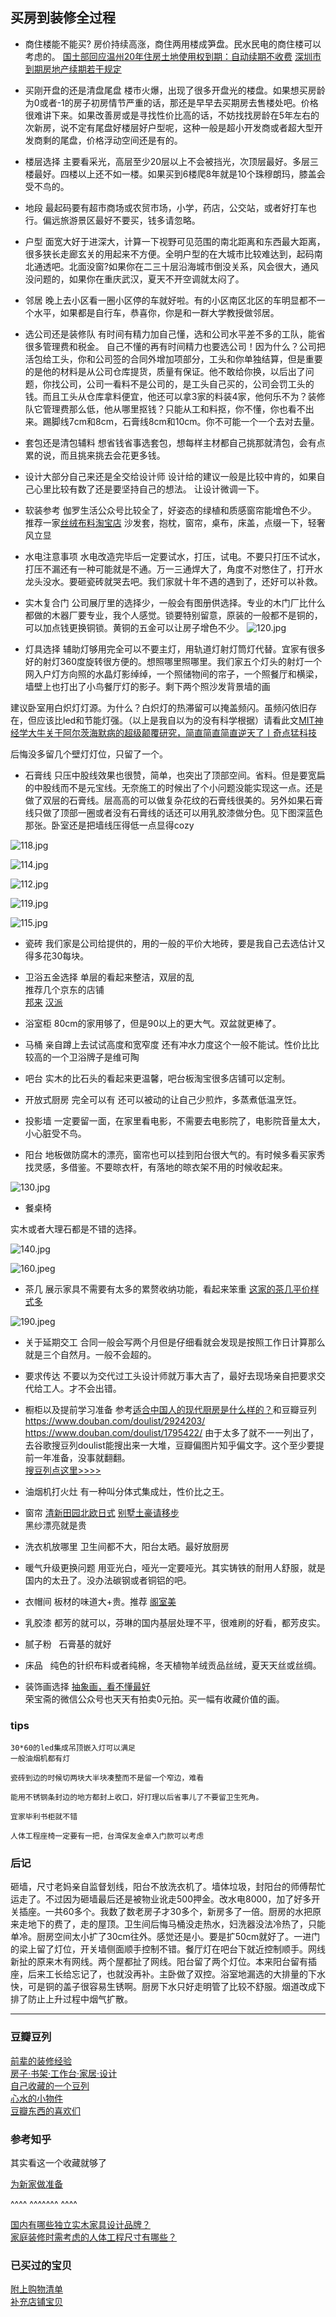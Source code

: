 
## **买房到装修全过程**

* 商住楼能不能买?
房价持续高涨，商住两用楼成笋盘。民水民电的商住楼可以考虑的。
[国土部回应温州20年住房土地使用权到期：自动续期不收费](http://www.yicai.com/news/5189858.html)
[深圳市到期房地产续期若干规定](http://www.docin.com/p-12361447.html)

* 买刚开盘的还是清盘尾盘
楼市火爆，出现了很多开盘光的楼盘。如果想买房龄为0或者-1的房子初房情节严重的话，那还是早早去买期房去售楼处吧。价格很难讲下来。如果改善房或是寻找性价比高的话，不妨找找房龄在5年左右的次新房，说不定有尾盘好楼层好户型呢，这种一般是超小开发商或者超大型开发商剩的尾盘，价格浮动空间还是有的。

* 楼层选择
主要看采光，高层至少20层以上不会被挡光，次顶层最好。多层三楼最好。四楼以上还不如一楼。如果买到6楼爬8年就是10个珠穆朗玛，膝盖会受不鸟的。


* 地段
最起码要有超市商场或农贸市场，小学，药店，公交站，或者好打车也行。偏远旅游景区最好不要买，钱多请忽略。

* 户型
面宽大好于进深大，计算一下视野可见范围的南北距离和东西最大距离，很多狭长走廊玄关的用起来不方便。全明户型的在大城市比较难达到，起码南北通透吧。北面没窗?如果你在二三十层沿海城市倒没关系，风会很大，通风没问题的，如果你在重庆武汉，夏天不开空调就太闷了。

* 邻居
晚上去小区看一圈小区停的车就好啦。有的小区南区北区的车明显都不一个水平，如果都是自行车，恭喜你，你是和一群大学教授做邻居。

* 选公司还是装修队
有时间有精力加自己懂，选和公司水平差不多的工队，能省很多管理费和税金。
自己不懂的再有时间精力也要选公司！因为什么？公司把活包给工头，你和公司签的合同外增加项部分，工头和你单独结算，但是重要的是他的材料是从公司仓库提货，质量有保证。他不敢给你换，以后出了问题，你找公司，公司一看料不是公司的，是工头自己买的，公司会罚工头的钱。而且工头从仓库拿料便宜，他还可以拿3家的料装4家，他何乐不为？装修队它管理费那么低，他从哪里抠钱？只能从工和料抠，你不懂，你也看不出来。踢脚线7cm和8cm，石膏线8cm和10cm。你不可能一个一个去对去量。

* 套包还是清包辅料
想省钱省事选套包，想每样主材都自己挑那就清包，会有点累的说，而且挑来挑去会花更多钱。

* 设计大部分自己来还是全交给设计师
设计给的建议一般是比较中肯的，如果自己心里比较有数了还是要坚持自己的想法。
让设计微调一下。

* 软装参考
伽罗生活公众号比较全了，好姿态的绿植和质感窗帘能增色不少。
推荐一家[丝绒布料淘宝店](https://shop108540076.taobao.com/shop/view_shop.htm?spm=a1z09.2.0.0.ZIe1ZV&user_number_id=545072408)
沙发套，抱枕，窗帘，桌布，床盖，点缀一下，轻奢风立显

* 水电注意事项
水电改造完毕后一定要试水，打压，试电。不要只打压不试水，打压不漏还有一种可能就是不通。万一三通焊大了，角度不对憋住了，打开水龙头没水。要砸瓷砖就哭去吧。我们家就十年不遇的遇到了，还好可以补救。

* 实木复合门
公司展厅里的选择少，一般会有图册供选择。专业的木门厂比什么都做的木器厂要专业，我个人感觉。锁要特别留意，原装的一般都不是铜的，可以加点钱更换铜锁。黄铜的五金可以让房子增色不少。
![120.jpg](http://upload-images.jianshu.io/upload_images/254062-c05f90447ebebad2.jpg?imageMogr2/auto-orient/strip%7CimageView2/2/w/1240)

* 灯具选择
辅助灯够用完全可以不要主灯，用轨道灯射灯筒灯代替。宜家有很多好的射灯360度旋转很方便的。想照哪里照哪里。我们家五个灯头的射灯一个网入户灯方向照的水晶灯影绰绰，一个照储物间的帘子，一个照餐厅和横梁，墙壁上也打出了小鸟餐厅灯的影子。剩下两个照沙发背景墙的画  

建议卧室用白炽灯灯源。为什么？白炽灯的热滞留可以掩盖频闪。虽频闪依旧存在，但应该比led和节能灯强。（以上是我自以为的没有科学根据）请看此文[MIT神经学大牛关于阿尔茨海默病的超级颠覆研究，简直简直简直逆天了丨奇点猛科技](http://mp.weixin.qq.com/s?__biz=MzA4MjA2MDI5OQ==&mid=2659471882&idx=1&sn=0be77d730e08b584314f9705f20d1ab2&scene=0#wechat_redirect)  

后悔没多留几个壁灯灯位，只留了一个。

* 石膏线
只压中股线效果也很赞，简单，也突出了顶部空间。省料。但是要宽扁的中股线而不是元宝线。无奈施工的时候出了个小问题没能实现这一点。还是做了双层的石膏线。层高高的可以做复杂花纹的石膏线很美的。另外如果石膏线只做了顶部一圈或者没有石膏线的话还可以用乳胶漆做分色。见下图深蓝色那张。卧室还是把墙线压得低一点显得cozy

![118.jpg](http://upload-images.jianshu.io/upload_images/254062-4e9b2a3254e5129a.jpg?imageMogr2/auto-orient/strip%7CimageView2/2/w/1240)

![114.jpg](http://upload-images.jianshu.io/upload_images/254062-13a88897f68168dc.jpg?imageMogr2/auto-orient/strip%7CimageView2/2/w/1240)

![112.jpg](http://upload-images.jianshu.io/upload_images/254062-86fed5a209c38ce3.jpg?imageMogr2/auto-orient/strip%7CimageView2/2/w/1240)

![119.jpg](http://upload-images.jianshu.io/upload_images/254062-698cc2d5f4584909.jpg?imageMogr2/auto-orient/strip%7CimageView2/2/w/1240)

![115.jpg](http://upload-images.jianshu.io/upload_images/254062-70e03cc640ba083d.jpg?imageMogr2/auto-orient/strip%7CimageView2/2/w/1240)


* 瓷砖
我们家是公司给提供的，用的一般的平价大地砖，要是我自己去选估计又得多花30每块。

* 卫浴五金选择
单层的看起来整洁，双层的乱  
推荐几个京东的店铺  
[邦来](https://banglai.jd.com/)
[汉派](https://hpbchina.jd.com/)  

* 浴室柜
80cm的家用够了，但是90以上的更大气。双盆就更棒了。

* 马桶
亲自蹲上去试试高度和宽窄度
还有冲水力度这个一般不能试。性价比比较高的一个卫浴牌子是维可陶

* 吧台
实木的比石头的看起来更温馨，吧台板淘宝很多店铺可以定制。

* 开放式厨房
完全可以有
还可以被动的让自己少煎炸，多蒸煮低温烹饪。

* 投影墙
一定要留一面，在家里看电影，不需要去电影院了，电影院音量太大，小心脏受不鸟。

* 阳台
地板做防腐木的漂亮，窗帘也可以挂到阳台很大气的。有时候多看买家秀找灵感，多借鉴。不要晾衣杆，有落地的晾衣架不用的时候收起来。

![130.jpg](http://upload-images.jianshu.io/upload_images/254062-240539d4ddaf8214.jpg?imageMogr2/auto-orient/strip%7CimageView2/2/w/1240)  


* 餐桌椅

实木或者大理石都是不错的选择。

![140.jpg](http://upload-images.jianshu.io/upload_images/254062-91524504f6f4d88b.jpg?imageMogr2/auto-orient/strip%7CimageView2/2/w/1240)

![160.jpeg](http://upload-images.jianshu.io/upload_images/254062-179cdd92fd05ba9e.jpeg?imageMogr2/auto-orient/strip%7CimageView2/2/w/1240)


* 茶几
展示家具不需要有太多的累赘收纳功能，看起来笨重
[这家的茶几平价样式多](https://detail.tmall.com/item.htm?spm=a1z10.5-b.w4011-13670242576.53.YwkpXT&id=533943346980&rn=df8fa2084764afd03f3f80c40bc2d711&abbucket=1&sku_properties=29112:97926)

![190.jpeg](http://upload-images.jianshu.io/upload_images/254062-2004db8115920056.jpeg?imageMogr2/auto-orient/strip%7CimageView2/2/w/1240)

* 关于延期交工
合同一般会写两个月但是仔细看就会发现是按照工作日计算那么就是三个自然月。一般不会超的。

* 要求传达
不要以为交代过工头设计师就万事大吉了，最好去现场亲自把要求交代给工人。才不会出错。

* 橱柜以及提前学习准备
参考[适合中国人的现代厨房是什么样的？](https://www.zhihu.com/question/24114364)和豆瓣豆列 <https://www.douban.com/doulist/2924203/>  
<https://www.douban.com/doulist/1795422/>
由于太多了就不一一列出了，去谷歌搜豆列doulist能搜出来一大堆，豆瓣偏图片知乎偏文字。这个至少要提前一年准备，没事就翻翻。  
[搜豆列点这里>>>>](https://cse.google.com/cse/home?cx=013876887682380732982:hgcokny4oxu&hl=zh-CN)


* 油烟机打火灶
有一种叫分体式集成灶，性价比之王。

* 窗帘
[清新田园北欧日式](https://cbhe.jiyoujia.com/index.htm )
[别墅土豪请移步](https://fanding.tmall.com/index.htm?spm=a220o.1000855.w5002-8525065294.2.bQxCVO)  
黑纱漂亮就是贵

* 洗衣机放哪里
卫生间都不大，阳台太晒。最好放厨房

* 暖气升级更换问题
用亚光白，哑光一定要哑光。其实铸铁的耐用人舒服，就是国内的太丑了。没办法碳钢或者铜铝的吧。

* 衣帽间
板材的味道大+贵。推荐 [阁室美](https://geshimei.tmall.com/shop/view_shop.htm?user_number_id=2003901320)

* 乳胶漆
都芳的就可以，芬琳的国内基层处理不平，很难刷的好看，都芳皮实。

* 腻子粉  
石膏基的就好

* 床品  
纯色的针织布料或者纯棉，冬天植物羊绒贡品丝绒，夏天天丝或丝绸。

* 装饰画选择
[抽象画，看不懂最好](https://yidalijiaju.tmall.com/search.htm?search=y)  
荣宝斋的微信公众号也天天有拍卖0元拍。买一幅有收藏价值的画。

### tips  
``` 厨房灯要够亮  
30*60的led集成吊顶嵌入灯可以满足  
一般油烟机都有灯  

瓷砖到边的时候切两块大半块凑整而不是留一个窄边，难看  

能用不锈钢条封边的地方都封上收口，好打理以后省事儿了不要留卫生死角。  

宜家毕利书柜就不错  
  
人体工程座椅一定要有一把，台湾保友金卓入门款可以考虑
```  


### 后记  

砸墙，尺寸老妈亲自监督划线，阳台不放洗衣机了。墙体垃圾，封阳台的师傅帮忙运走了。不过因为砸墙最后还是被物业讹走500押金。改水电8000，加了好多开关插座。一共60多个。我数了数老房子才30多个，新房多了一倍。厨房的水把原来走地下的费了，走的屋顶。卫生间后悔马桶没走热水，妇洗器没法冷热了，只能单冷。厨房空间太小扩了30cm往外。感觉还是小。要是扩50cm就好了。一进门的梁上留了灯位，开关墙侧面顺手控制不错。餐厅灯在吧台下就近控制顺手。网线新扯的原来木有网线。两个屋都扯了网线。阳台留了两个灯位。本来阳台留有插座，后来工长给忘记了，也就没再补。主卧做了双控。浴室地漏选的大排量的下水快，可是铜的盖子很容易生锈啊。厨房下水只好走明管了比较不舒服。烟道改成下排了防止上升过程中烟气扩散。  

***  

### 豆瓣豆列  
[前辈的装修经验](https://www.douban.com/doulist/2924203/)  
[房子·书架·工作台·家居·设计](https://www.douban.com/doulist/1795422/)    
[自己收藏的一个豆列](https://www.douban.com/doulist/37937431/)  
[心水的小物件](https://www.douban.com/doulist/29630654/?start=25&sort=time&sub_type=)  
[豆瓣东西的喜欢们](https://dongxi.douban.com/people/gougou928/like/shows)  

### 参考知乎  
其实看这一个收藏就够了

[为新家做准备](https://www.zhihu.com/collection/40193589)  

^^^^     ^^^^^^^     ^^^^  

[国内有哪些独立实木家具设计品牌？](https://www.zhihu.com/question/21340969)   
[家庭装修时需考虑的人体工程尺寸有哪些？](https://www.zhihu.com/question/25100625)  


### 已买过的宝贝  
[附上购物清单](http://www.one-tab.com/page/Dy6YcBrlTSKSnCKaiwSABw)  
[补充店铺宝贝](http://www.one-tab.com/page/7E47989hTR2sjYey6tu2hg)  
